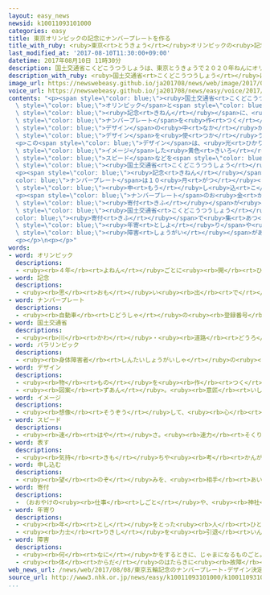 ```yaml
---
layout: easy_news
newsid: k10011093101000
categories: easy
title: 東京オリンピックの記念にナンバープレートを作る
title_with_ruby: <ruby>東京<rt>とうきょう</rt></ruby>オリンピックの<ruby>記念<rt>きねん</rt></ruby>にナンバープレートを<ruby>作<rt>つく</rt></ruby>る
last_modified_at: '2017-08-10T11:30:00+09:00'
datetime: 2017年08月10日 11時30分
description: 国土交通省こくどこうつうしょうは、東京とうきょうで２０２０年ねんにオリンピックとパラリンピックを開ひらく記念きねんに、車くるまのナンバープレートを作つくります。
description_with_ruby: <ruby>国土交通省<rt>こくどこうつうしょう</rt></ruby>は、<ruby>東京<rt>とうきょう</rt></ruby>で２０２０<ruby>年<rt>ねん</rt></ruby>にオリンピックとパラリンピックを<ruby>開<rt>ひら</rt></ruby>く<ruby>記念<rt>きねん</rt></ruby>に、<ruby>車<rt>くるま</rt></ruby>のナンバープレートを<ruby>作<rt>つく</rt></ruby>ります。
image_url: https://newswebeasy.github.io/ja201708/news/web/image/2017/08/10/k10011093101000.jpg
voice_url: https://newswebeasy.github.io/ja201708/news/easy/voice/2017/08/10/k10011093101000.mp3
contents: "<p><span style=\"color: blue;\"><ruby>国土交通省<rt>こくどこうつうしょう</rt></ruby></span>は、<ruby>東京<rt>とうきょう</rt></ruby>で２０２０<ruby>年<rt>ねん</rt></ruby>に<span\
  \ style=\"color: blue;\">オリンピック</span>と<span style=\"color: blue;\">パラリンピック</span>を<ruby>開<rt>ひら</rt></ruby>く<span\
  \ style=\"color: blue;\"><ruby>記念<rt>きねん</rt></ruby></span>に、<ruby>車<rt>くるま</rt></ruby>の<span\
  \ style=\"color: blue;\">ナンバープレート</span>を<ruby>作<rt>つく</rt></ruby>ります。みんなが<ruby>考<rt>かんが</rt></ruby>えたいろいろな<span\
  \ style=\"color: blue;\">デザイン</span>の<ruby>中<rt>なか</rt></ruby>から、<ruby>東京都<rt>とうきょうと</rt></ruby>の<ruby>内田<rt>うちだ</rt></ruby><ruby>尚登<rt>なおと</rt></ruby>さんの<span\
  \ style=\"color: blue;\">デザイン</span>を<ruby>使<rt>つか</rt></ruby>うことが<ruby>決<rt>き</rt></ruby>まりました。</p>\n\
  <p>この<span style=\"color: blue;\">デザイン</span>は、<ruby>光<rt>ひかり</rt></ruby>を<span\
  \ style=\"color: blue;\">イメージ</span>した<ruby>黄色<rt>きいろ</rt></ruby>や<ruby>青<rt>あお</rt></ruby>、<ruby>緑<rt>みどり</rt></ruby>などの<ruby>線<rt>せん</rt></ruby>が<ruby>外側<rt>そとがわ</rt></ruby>から<ruby>真<rt>ま</rt></ruby>ん<ruby>中<rt>なか</rt></ruby>に<ruby>集<rt>あつ</rt></ruby>まっています。スポーツの<span\
  \ style=\"color: blue;\">スピード</span>などを<span style=\"color: blue;\"><ruby>表<rt>あらわ</rt></ruby>し</span>ていると<span\
  \ style=\"color: blue;\"><ruby>国土交通省<rt>こくどこうつうしょう</rt></ruby></span>は<ruby>言<rt>い</rt></ruby>っています。</p>\n\
  <p><span style=\"color: blue;\"><ruby>記念<rt>きねん</rt></ruby></span>の<span style=\"\
  color: blue;\">ナンバープレート</span>は１０<ruby>月<rt>がつ</rt></ruby><ruby>１０日<rt>とおか</rt></ruby>から<ruby>使<rt>つか</rt></ruby>うことができます。<ruby>使<rt>つか</rt></ruby>いたい<ruby>人<rt>ひと</rt></ruby>は９<ruby>月<rt>がつ</rt></ruby><ruby>４日<rt>よっか</rt></ruby>からインターネットなどで<span\
  \ style=\"color: blue;\"><ruby>申<rt>もう</rt></ruby>し<ruby>込<rt>こ</rt></ruby>み</span>ます。</p>\n\
  <p><span style=\"color: blue;\">ナンバープレート</span>のお<ruby>金<rt>かね</rt></ruby>のほかに、１<ruby>台<rt>だい</rt></ruby>１０００<ruby>円<rt>えん</rt></ruby><ruby>以上<rt>いじょう</rt></ruby>の<span\
  \ style=\"color: blue;\"><ruby>寄付<rt>きふ</rt></ruby></span>が<ruby>必要<rt>ひつよう</rt></ruby>です。<span\
  \ style=\"color: blue;\"><ruby>国土交通省<rt>こくどこうつうしょう</rt></ruby></span>は、<span style=\"\
  color: blue;\"><ruby>寄付<rt>きふ</rt></ruby></span>で<ruby>集<rt>あつ</rt></ruby>まったお<ruby>金<rt>かね</rt></ruby>で、バスやタクシーをお<span\
  \ style=\"color: blue;\"><ruby>年寄<rt>としよ</rt></ruby>り</span>や<ruby>体<rt>からだ</rt></ruby>に<span\
  \ style=\"color: blue;\"><ruby>障害<rt>しょうがい</rt></ruby></span>がある<ruby>人<rt>ひと</rt></ruby>が<ruby>利用<rt>りよう</rt></ruby>しやすいようにします。</p>\n\
  <p></p>\n<p></p>"
words:
- word: オリンピック
  descriptions:
  - <ruby><rb>４年</rb><rt>よねん</rt></ruby>ごとに<ruby><rb>開</rb><rt>ひら</rt></ruby>かれ、<ruby><rb>世界</rb><rt>せかい</rt></ruby>じゅうの<ruby><rb>国々</rb><rt>くにぐに</rt></ruby>から<ruby><rb>選手</rb><rt>せんしゅ</rt></ruby>が<ruby><rb>参加</rb><rt>さんか</rt></ruby>する<ruby><rb>競技大会</rb><rt>きょうぎたいかい</rt></ruby>。<ruby><rb>古代</rb><rt>こだい</rt></ruby>ギリシャのオリンピアで<ruby><rb>開</rb><rt>ひら</rt></ruby>かれた<ruby><rb>古代</rb><rt>こだい</rt></ruby>オリンピックにならって、フランスのクーベルタンの<ruby><rb>力</rb><rt>ちから</rt></ruby>で、１８９６<ruby><rb>年</rb><rt>ねん</rt></ruby>にギリシャのアテネで<ruby><rb>開</rb><rt>ひら</rt></ruby>かれたのが、<ruby><rb>近代</rb><rt>きんだい</rt></ruby>オリンピックの<ruby><rb>始</rb><rt>はじ</rt></ruby>まり。<ruby><rb>五輪</rb><rt>ごりん</rt></ruby>。
- word: 記念
  descriptions:
  - <ruby><rb>思</rb><rt>おも</rt></ruby>い<ruby><rb>出</rb><rt>で</rt></ruby>に<ruby><rb>残</rb><rt>のこ</rt></ruby>しておくこと。また、その<ruby><rb>物</rb><rt>もの</rt></ruby>。
- word: ナンバープレート
  descriptions:
  - <ruby><rb>自動車</rb><rt>じどうしゃ</rt></ruby>の<ruby><rb>登録番号</rb><rt>とうろくばんごう</rt></ruby>を<ruby><rb>書</rb><rt>か</rt></ruby>いた<ruby><rb>板</rb><rt>いた</rt></ruby>。
- word: 国土交通省
  descriptions:
  - <ruby><rb>川</rb><rt>かわ</rt></ruby>・<ruby><rb>道路</rb><rt>どうろ</rt></ruby>・<ruby><rb>建物</rb><rt>たてもの</rt></ruby>などに<ruby><rb>関</rb><rt>かん</rt></ruby>する<ruby><rb>仕事</rb><rt>しごと</rt></ruby>や、<ruby><rb>交通</rb><rt>こうつう</rt></ruby>・<ruby><rb>荷物</rb><rt>にもつ</rt></ruby>の<ruby><rb>運送</rb><rt>うんそう</rt></ruby>などに<ruby><rb>関</rb><rt>かん</rt></ruby>する<ruby><rb>仕事</rb><rt>しごと</rt></ruby>をする<ruby><rb>国</rb><rt>くに</rt></ruby>の<ruby><rb>役所</rb><rt>やくしょ</rt></ruby>。<ruby><rb>国交省</rb><rt>こっこうしょう</rt></ruby>。
- word: パラリンピック
  descriptions:
  - <ruby><rb>身体障害者</rb><rt>しんたいしょうがいしゃ</rt></ruby>の<ruby><rb>国際</rb><rt>こくさい</rt></ruby>スポーツ<ruby><rb>大会</rb><rt>たいかい</rt></ruby>。<ruby><rb>四年</rb><rt>よねん</rt></ruby>に<ruby><rb>一度</rb><rt>いちど</rt></ruby>、オリンピック<ruby><rb>開催地</rb><rt>かいさいち</rt></ruby>で<ruby><rb>行</rb><rt>おこな</rt></ruby>われる。
- word: デザイン
  descriptions:
  - <ruby><rb>物</rb><rt>もの</rt></ruby>を<ruby><rb>作</rb><rt>つく</rt></ruby>るときに、<ruby><rb>形</rb><rt>かたち</rt></ruby>や<ruby><rb>色</rb><rt>いろ</rt></ruby>などを<ruby><rb>工夫</rb><rt>くふう</rt></ruby>すること。
  - <ruby><rb>図案</rb><rt>ずあん</rt></ruby>。<ruby><rb>意匠</rb><rt>いしょう</rt></ruby>。
- word: イメージ
  descriptions:
  - <ruby><rb>想像</rb><rt>そうぞう</rt></ruby>して、<ruby><rb>心</rb><rt>こころ</rt></ruby>の<ruby><rb>中</rb><rt>なか</rt></ruby>にえがき<ruby><rb>出</rb><rt>だ</rt></ruby>す、ものの<ruby><rb>形</rb><rt>かたち</rt></ruby>や<ruby><rb>姿</rb><rt>すがた</rt></ruby>。
- word: スピード
  descriptions:
  - <ruby><rb>速</rb><rt>はや</rt></ruby>さ。<ruby><rb>速力</rb><rt>そくりょく</rt></ruby>。
- word: 表す
  descriptions:
  - <ruby><rb>気持</rb><rt>きも</rt></ruby>ちや<ruby><rb>考</rb><rt>かんが</rt></ruby>えなどを、ことばや<ruby><rb>表情</rb><rt>ひょうじょう</rt></ruby>に<ruby><rb>出</rb><rt>だ</rt></ruby>したり、<ruby><rb>絵</rb><rt>え</rt></ruby>や<ruby><rb>音楽</rb><rt>おんがく</rt></ruby>などにしたりする。
- word: 申し込む
  descriptions:
  - <ruby><rb>望</rb><rt>のぞ</rt></ruby>みを、<ruby><rb>相手</rb><rt>あいて</rt></ruby>に<ruby><rb>伝</rb><rt>つた</rt></ruby>える。<ruby><rb>申</rb><rt>もう</rt></ruby>し<ruby><rb>入</rb><rt>い</rt></ruby>れる。
- word: 寄付
  descriptions:
  - （おおやけの<ruby><rb>仕事</rb><rt>しごと</rt></ruby>や、<ruby><rb>神社</rb><rt>じんじゃ</rt></ruby>・<ruby><rb>寺</rb><rt>てら</rt></ruby>・<ruby><rb>団体</rb><rt>だんたい</rt></ruby>などの<ruby><rb>仕事</rb><rt>しごと</rt></ruby>を<ruby><rb>助</rb><rt>たす</rt></ruby>けるために）お<ruby><rb>金</rb><rt>かね</rt></ruby>や<ruby><rb>品物</rb><rt>しなもの</rt></ruby>を<ruby><rb>出</rb><rt>だ</rt></ruby>すこと。
- word: 年寄り
  descriptions:
  - <ruby><rb>年</rb><rt>とし</rt></ruby>をとった<ruby><rb>人</rb><rt>ひと</rt></ruby>。<ruby><rb>老人</rb><rt>ろうじん</rt></ruby>。
  - <ruby><rb>力士</rb><rt>りきし</rt></ruby>を<ruby><rb>引退</rb><rt>いんたい</rt></ruby>して、<ruby><rb>日本</rb><rt>にほん</rt></ruby><ruby><rb>相撲</rb><rt>すもう</rt></ruby><ruby><rb>協会</rb><rt>きょうかい</rt></ruby>の<ruby><rb>役員</rb><rt>やくいん</rt></ruby>になった<ruby><rb>人</rb><rt>ひと</rt></ruby>。
- word: 障害
  descriptions:
  - <ruby><rb>何</rb><rt>なに</rt></ruby>かをするときに、じゃまになるものごと。さまたげ。
  - <ruby><rb>体</rb><rt>からだ</rt></ruby>のはたらきに<ruby><rb>故障</rb><rt>こしょう</rt></ruby>があること。
web_news_url: /news/web/2017/08/08/東京五輪記念のナンバープレート-デザイン決定/
source_url: http://www3.nhk.or.jp/news/easy/k10011093101000/k10011093101000.html
...
```

